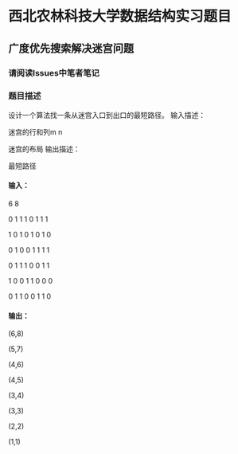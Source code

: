 # 西北农林科技大学数据结构实习题目
## 广度优先搜索解决迷宫问题
### 请阅读Issues中笔者笔记
### 题目描述

设计一个算法找一条从迷宫入口到出口的最短路径。
输入描述：

迷宫的行和列m n

迷宫的布局
输出描述：

最短路径
####  输入：
6 8

0 1 1 1 0 1 1 1

1 0 1 0 1 0 1 0

0 1 0 0 1 1 1 1

0 1 1 1 0 0 1 1

1 0 0 1 1 0 0 0

0 1 1 0 0 1 1 0

#### 输出：

(6,8)

(5,7)

(4,6)

(4,5)

(3,4)

(3,3)

(2,2)

(1,1)
